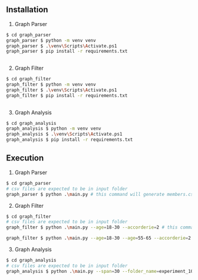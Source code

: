 ## Installation

1. Graph Parser 

```sh
$ cd graph_parser
graph_parser $ python -m venv venv
graph_parser $ .\venv\Scripts\Activate.ps1
graph_parser $ pip install -r requirements.txt
 
```

2. Graph Filter 

```sh
$ cd graph_filter
graph_filter $ python -m venv venv
graph_filter $ .\venv\Scripts\Activate.ps1
graph_filter $ pip install -r requirements.txt
 
```

3. Graph Analysis 

```sh
$ cd graph_analysis
graph_analysis $ python -m venv venv
graph_analysis $ .\venv\Scripts\Activate.ps1
graph_analysis $ pip install -r requirements.txt
```


## Execution

1. Graph Parser 

```sh
$ cd graph_parser
# csv files are expected to be in input folder
graph_parser $ python .\main.py # this command will generate members.csv and transactions.csv in 
```


2. Graph Filter 

```sh
$ cd graph_filter
# csv files are expected to be in input folder
graph_filter $ python .\main.py --age=18-30 --accorderie=2 # this command will filter members and transactions in accorderie 2 AND age between 18-30

graph_filter $ python .\main.py --age=18-30 --age=55-65 --accorderie=2 # this command will filter members and transactions in accorderie 2 AND age  between 18-30 OR 55-66
```

3. Graph Analysis 

```sh
$ cd graph_analysis
# csv files are expected to be in input folder
graph_analysis $ python .\main.py --span=30 --folder_name=experiment_101 # default span=30 and folder_name=analysis
```